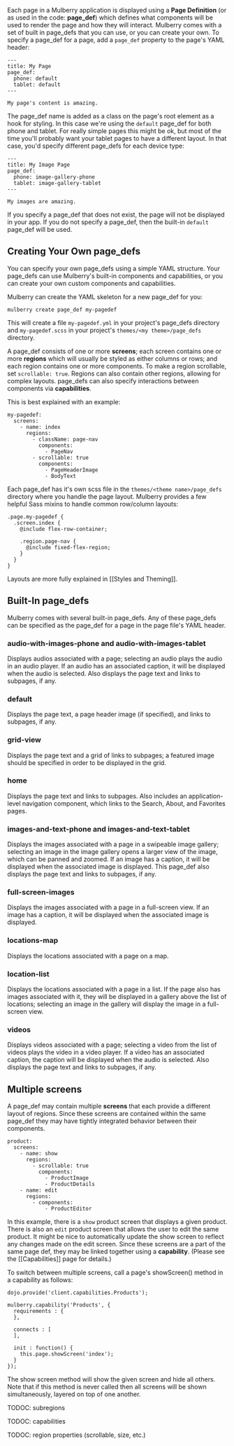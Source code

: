 Each page in a Mulberry application is displayed using a **Page Definition** (or as used in the code: **page_def**) which defines what components will be used to render the page and how they will interact. Mulberry comes with a set of built in page_defs that you can
use, or you can create your own. To specify a page_def for a page, add a
`page_def` property to the page's YAML header:

    ---
    title: My Page
    page_def:
      phone: default
      tablet: default
    ---

    My page's content is amazing.

The page_def name is added as a class on the page's root element as a hook for
styling. In this case we're using the `default` page_def for both phone and
tablet. For really simple pages this might be ok, but most of the time you'll
probably want your tablet pages to have a different layout. In that case, you'd
specify different page_defs for each device type:

    ---
    title: My Image Page
    page_def:
      phone: image-gallery-phone
      tablet: image-gallery-tablet
    ---

    My images are amazing.

If you specify a page_def that does not exist, the page will not be
displayed in your app. If you do not specify a page_def, then the built-in
`default` page_def will be used.

## Creating Your Own page_defs

You can specify your own page_defs using a simple YAML structure. Your
page_defs can use Mulberry's built-in components and capabilities, or you can create
your own custom components and capabilities.

Mulberry can create the YAML skeleton for a new page_def for you:

    mulberry create page_def my-pagedef

This will create a file `my-pagedef.yml` in your project's page_defs
directory and `my-pagedef.scss` in your project's `themes/<my theme>/page_defs` directory.

A page_def consists of one or more **screens**; each screen contains one or
more **regions** which will usually be styled as either columns or rows; and
each region contains one or more components. To make a region scrollable, set
`scrollable: true`. Regions can also contain other regions, allowing for
complex layouts. page_defs can also specify interactions between components via
**capabilities**.

This is best explained with an example:

    my-pagedef:
      screens:
        - name: index
          regions:
            - className: page-nav
              components:
                - PageNav
            - scrollable: true
              components:
                - PageHeaderImage
                - BodyText

Each page_def has it's own scss file in the `themes/<theme name>/page_defs` directory where you handle the page layout. Mulberry provides a few helpful Sass mixins to handle common row/column layouts:

    .page.my-pagedef {
      .screen.index {
        @include flex-row-container;

        .region.page-nav {
          @include fixed-flex-region;
        }
      }
    }

Layouts are more fully explained in [[Styles and Theming]].

## Built-In page_defs

Mulberry comes with several built-in page_defs. Any of these page_defs can be
specified as the page_def for a page in the page file's YAML header.

### audio-with-images-phone and audio-with-images-tablet

Displays audios associated with a page; selecting an audio plays
the audio in an audio player. If an audio has an associated caption, it will
be displayed when the audio is selected. Also displays the page text and
links to subpages, if any.

### default

Displays the page text, a page header image (if specified), and
links to subpages, if any.

### grid-view

Displays the page text and a grid of links to subpages; a featured image
should be specified in order to be displayed in the grid.

### home

Displays the page text and links to subpages. Also includes an
application-level navigation component, which links to the Search, About, and
Favorites pages.

### images-and-text-phone and images-and-text-tablet

Displays the images associated with a page in a swipeable image gallery;
selecting an image in the image gallery opens a larger view of the image,
which can be panned and zoomed. If an image has a caption, it will be
displayed when the associated image is displayed. This page_def also displays
the page text and links to subpages, if any.

### full-screen-images

Displays the images associated with a page in a full-screen view. If an image
has a caption, it will be displayed when the associated image is displayed.

### locations-map

Displays the locations associated with a page on a map.

### location-list

Displays the locations associated with a page in a list. If
the page also has images associated with it, they will be displayed in a
gallery above the list of locations; selecting an image in the gallery will
display the image in a full-screen view.

### videos

Displays videos associated with a page; selecting a video from the
list of videos plays the video in a video player. If a video has an
associated caption, the caption will be displayed when the audio is selected.
Also displays the page text and links to subpages, if any.

## Multiple screens

A page_def may contain multiple **screens** that each provide a different layout
of regions.  Since these screens are contained within the same page_def they may
have tightly integrated behavior between their components.

    product:
      screens:
        - name: show
          regions:
            - scrollable: true
              components:
                - ProductImage
                - ProductDetails
        - name: edit
          regions:
            - components:
                - ProductEditor

In this example, there is a `show` product screen that displays a given product.
There is also an `edit` product screen that allows the user to edit the same
product.  It might be nice to automatically update the show screen to reflect
any changes made on the edit screen.  Since these screens are a part of the same
page def, they may be linked together using a **capability**.  (Please see the
[[Capabilities]] page for details.)

To switch between multiple screens, call a page's showScreen() method in a
capability as follows:

    dojo.provide('client.capabilities.Products');

    mulberry.capability('Products', {
      requirements : {
      },

      connects : [
      ],

      init : function() {
        this.page.showScreen('index');
      }
    });

The show screen method will show the given screen and hide all others.  Note
that if this method is never called then all screens will be shown
simultaneously, layered on top of one another.

TODOC: subregions

TODOC: capabilities

TODOC: region properties (scrollable, size, etc.)

